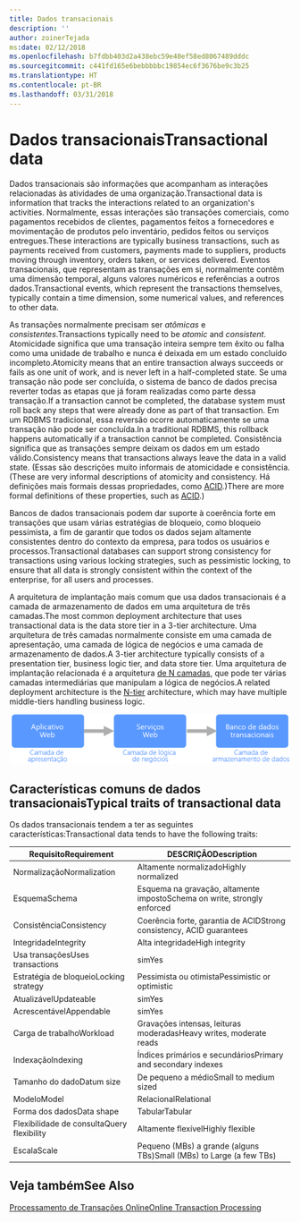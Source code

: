 ```yaml
---
title: Dados transacionais
description: ''
author: zoinerTejada
ms:date: 02/12/2018
ms.openlocfilehash: b7fdbb403d2a438ebc59e40ef58ed8067489dddc
ms.sourcegitcommit: c441fd165e6bebbbbbc19854ec6f3676be9c3b25
ms.translationtype: HT
ms.contentlocale: pt-BR
ms.lasthandoff: 03/31/2018
---
```

# <a name="transactional-data"></a><span data-ttu-id="c83d3-102">Dados transacionais</span><span class="sxs-lookup"><span data-stu-id="c83d3-102">Transactional data</span></span>

<span data-ttu-id="c83d3-103">Dados transacionais são informações que acompanham as interações relacionadas às atividades de uma organização.</span><span class="sxs-lookup"><span data-stu-id="c83d3-103">Transactional data is information that tracks the interactions related to an organization's activities.</span></span> <span data-ttu-id="c83d3-104">Normalmente, essas interações são transações comerciais, como pagamentos recebidos de clientes, pagamentos feitos a fornecedores e movimentação de produtos pelo inventário, pedidos feitos ou serviços entregues.</span><span class="sxs-lookup"><span data-stu-id="c83d3-104">These interactions are typically business transactions, such as payments received from customers, payments made to suppliers, products moving through inventory, orders taken, or services delivered.</span></span> <span data-ttu-id="c83d3-105">Eventos transacionais, que representam as transações em si, normalmente contêm uma dimensão temporal, alguns valores numéricos e referências a outros dados.</span><span class="sxs-lookup"><span data-stu-id="c83d3-105">Transactional events, which represent the transactions themselves, typically contain a time dimension, some numerical values, and references to other data.</span></span> 

<span data-ttu-id="c83d3-106">As transações normalmente precisam ser *atômicas* e *consistentes*.</span><span class="sxs-lookup"><span data-stu-id="c83d3-106">Transactions typically need to be *atomic* and *consistent*.</span></span> <span data-ttu-id="c83d3-107">Atomicidade significa que uma transação inteira sempre tem êxito ou falha como uma unidade de trabalho e nunca é deixada em um estado concluído incompleto.</span><span class="sxs-lookup"><span data-stu-id="c83d3-107">Atomicity means that an entire transaction always succeeds or fails as one unit of work, and is never left in a half-completed state.</span></span> <span data-ttu-id="c83d3-108">Se uma transação não pode ser concluída, o sistema de banco de dados precisa reverter todas as etapas que já foram realizadas como parte dessa transação.</span><span class="sxs-lookup"><span data-stu-id="c83d3-108">If a transaction cannot be completed, the database system must roll back any steps that were already done as part of that transaction.</span></span> <span data-ttu-id="c83d3-109">Em um RDBMS tradicional, essa reversão ocorre automaticamente se uma transação não pode ser concluída.</span><span class="sxs-lookup"><span data-stu-id="c83d3-109">In a traditional RDBMS, this rollback happens automatically if a transaction cannot be completed.</span></span> <span data-ttu-id="c83d3-110">Consistência significa que as transações sempre deixam os dados em um estado válido.</span><span class="sxs-lookup"><span data-stu-id="c83d3-110">Consistency means that transactions always leave the data in a valid state.</span></span> <span data-ttu-id="c83d3-111">(Essas são descrições muito informais de atomicidade e consistência.</span><span class="sxs-lookup"><span data-stu-id="c83d3-111">(These are very informal descriptions of atomicity and consistency.</span></span> <span data-ttu-id="c83d3-112">Há definições mais formais dessas propriedades, como [ACID](https://en.wikipedia.org/wiki/ACID).)</span><span class="sxs-lookup"><span data-stu-id="c83d3-112">There are more formal definitions of these properties, such as [ACID](https://en.wikipedia.org/wiki/ACID).)</span></span>

<span data-ttu-id="c83d3-113">Bancos de dados transacionais podem dar suporte à coerência forte em transações que usam várias estratégias de bloqueio, como bloqueio pessimista, a fim de garantir que todos os dados sejam altamente consistentes dentro do contexto da empresa, para todos os usuários e processos.</span><span class="sxs-lookup"><span data-stu-id="c83d3-113">Transactional databases can support strong consistency for transactions using various locking strategies, such as pessimistic locking, to ensure that all data is strongly consistent within the context of the enterprise, for all users and processes.</span></span> 

<span data-ttu-id="c83d3-114">A arquitetura de implantação mais comum que usa dados transacionais é a camada de armazenamento de dados em uma arquitetura de três camadas.</span><span class="sxs-lookup"><span data-stu-id="c83d3-114">The most common deployment architecture that uses transactional data is the data store tier in a 3-tier architecture.</span></span> <span data-ttu-id="c83d3-115">Uma arquitetura de três camadas normalmente consiste em uma camada de apresentação, uma camada de lógica de negócios e uma camada de armazenamento de dados.</span><span class="sxs-lookup"><span data-stu-id="c83d3-115">A 3-tier architecture typically consists of a presentation tier, business logic tier, and data store tier.</span></span> <span data-ttu-id="c83d3-116">Uma arquitetura de implantação relacionada é a arquitetura [de N camadas](/azure/architecture/guide/architecture-styles/n-tier), que pode ter várias camadas intermediárias que manipulam a lógica de negócios.</span><span class="sxs-lookup"><span data-stu-id="c83d3-116">A related deployment architecture is the [N-tier](/azure/architecture/guide/architecture-styles/n-tier) architecture, which may have multiple middle-tiers handling business logic.</span></span>

![Exemplo de um aplicativo de três camadas](./images/three-tier-application.png)

## <a name="typical-traits-of-transactional-data"></a><span data-ttu-id="c83d3-118">Características comuns de dados transacionais</span><span class="sxs-lookup"><span data-stu-id="c83d3-118">Typical traits of transactional data</span></span>

<span data-ttu-id="c83d3-119">Os dados transacionais tendem a ter as seguintes características:</span><span class="sxs-lookup"><span data-stu-id="c83d3-119">Transactional data tends to have the following traits:</span></span>

| <span data-ttu-id="c83d3-120">Requisito</span><span class="sxs-lookup"><span data-stu-id="c83d3-120">Requirement</span></span> | <span data-ttu-id="c83d3-121">DESCRIÇÃO</span><span class="sxs-lookup"><span data-stu-id="c83d3-121">Description</span></span> |
| --- | --- |
| <span data-ttu-id="c83d3-122">Normalização</span><span class="sxs-lookup"><span data-stu-id="c83d3-122">Normalization</span></span> | <span data-ttu-id="c83d3-123">Altamente normalizado</span><span class="sxs-lookup"><span data-stu-id="c83d3-123">Highly normalized</span></span> |
| <span data-ttu-id="c83d3-124">Esquema</span><span class="sxs-lookup"><span data-stu-id="c83d3-124">Schema</span></span> | <span data-ttu-id="c83d3-125">Esquema na gravação, altamente imposto</span><span class="sxs-lookup"><span data-stu-id="c83d3-125">Schema on write, strongly enforced</span></span>|
| <span data-ttu-id="c83d3-126">Consistência</span><span class="sxs-lookup"><span data-stu-id="c83d3-126">Consistency</span></span> | <span data-ttu-id="c83d3-127">Coerência forte, garantia de ACID</span><span class="sxs-lookup"><span data-stu-id="c83d3-127">Strong consistency, ACID guarantees</span></span> |
| <span data-ttu-id="c83d3-128">Integridade</span><span class="sxs-lookup"><span data-stu-id="c83d3-128">Integrity</span></span> | <span data-ttu-id="c83d3-129">Alta integridade</span><span class="sxs-lookup"><span data-stu-id="c83d3-129">High integrity</span></span> |
| <span data-ttu-id="c83d3-130">Usa transações</span><span class="sxs-lookup"><span data-stu-id="c83d3-130">Uses transactions</span></span> | <span data-ttu-id="c83d3-131">sim</span><span class="sxs-lookup"><span data-stu-id="c83d3-131">Yes</span></span> |
| <span data-ttu-id="c83d3-132">Estratégia de bloqueio</span><span class="sxs-lookup"><span data-stu-id="c83d3-132">Locking strategy</span></span> | <span data-ttu-id="c83d3-133">Pessimista ou otimista</span><span class="sxs-lookup"><span data-stu-id="c83d3-133">Pessimistic or optimistic</span></span>|
| <span data-ttu-id="c83d3-134">Atualizável</span><span class="sxs-lookup"><span data-stu-id="c83d3-134">Updateable</span></span> | <span data-ttu-id="c83d3-135">sim</span><span class="sxs-lookup"><span data-stu-id="c83d3-135">Yes</span></span> |
| <span data-ttu-id="c83d3-136">Acrescentável</span><span class="sxs-lookup"><span data-stu-id="c83d3-136">Appendable</span></span> | <span data-ttu-id="c83d3-137">sim</span><span class="sxs-lookup"><span data-stu-id="c83d3-137">Yes</span></span> |
| <span data-ttu-id="c83d3-138">Carga de trabalho</span><span class="sxs-lookup"><span data-stu-id="c83d3-138">Workload</span></span> | <span data-ttu-id="c83d3-139">Gravações intensas, leituras moderadas</span><span class="sxs-lookup"><span data-stu-id="c83d3-139">Heavy writes, moderate reads</span></span> |
| <span data-ttu-id="c83d3-140">Indexação</span><span class="sxs-lookup"><span data-stu-id="c83d3-140">Indexing</span></span> | <span data-ttu-id="c83d3-141">Índices primários e secundários</span><span class="sxs-lookup"><span data-stu-id="c83d3-141">Primary and secondary indexes</span></span> |
| <span data-ttu-id="c83d3-142">Tamanho do dado</span><span class="sxs-lookup"><span data-stu-id="c83d3-142">Datum size</span></span> | <span data-ttu-id="c83d3-143">De pequeno a médio</span><span class="sxs-lookup"><span data-stu-id="c83d3-143">Small to medium sized</span></span> |
| <span data-ttu-id="c83d3-144">Modelo</span><span class="sxs-lookup"><span data-stu-id="c83d3-144">Model</span></span> | <span data-ttu-id="c83d3-145">Relacional</span><span class="sxs-lookup"><span data-stu-id="c83d3-145">Relational</span></span> |
| <span data-ttu-id="c83d3-146">Forma dos dados</span><span class="sxs-lookup"><span data-stu-id="c83d3-146">Data shape</span></span> | <span data-ttu-id="c83d3-147">Tabular</span><span class="sxs-lookup"><span data-stu-id="c83d3-147">Tabular</span></span> |
| <span data-ttu-id="c83d3-148">Flexibilidade de consulta</span><span class="sxs-lookup"><span data-stu-id="c83d3-148">Query flexibility</span></span> | <span data-ttu-id="c83d3-149">Altamente flexível</span><span class="sxs-lookup"><span data-stu-id="c83d3-149">Highly flexible</span></span> |
| <span data-ttu-id="c83d3-150">Escala</span><span class="sxs-lookup"><span data-stu-id="c83d3-150">Scale</span></span> | <span data-ttu-id="c83d3-151">Pequeno (MBs) a grande (alguns TBs)</span><span class="sxs-lookup"><span data-stu-id="c83d3-151">Small (MBs) to Large (a few TBs)</span></span> | 

## <a name="see-also"></a><span data-ttu-id="c83d3-152">Veja também</span><span class="sxs-lookup"><span data-stu-id="c83d3-152">See Also</span></span>

[<span data-ttu-id="c83d3-153">Processamento de Transações Online</span><span class="sxs-lookup"><span data-stu-id="c83d3-153">Online Transaction Processing</span></span>](../scenarios/online-transaction-processing.md)
